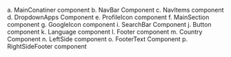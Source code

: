 <!-- LIST OF COMPONENTS I CREATED IN GOOGLE HOMEPAGE ASSIGNMENT -->

a. MainConatiner component
b. NavBar Component
c. NavItems component
d. DropdownApps Component
e. ProfileIcon component
f. MainSection component
g. GoogleIcon component
i. SearchBar Component
j. Button component
k. Language component
l. Footer component
m. Country Component
n. LeftSide component
o. FooterText Component
p. RightSideFooter component